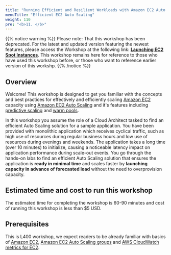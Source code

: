 ```yaml
---
title: "Running Efficient and Resilient Workloads with Amazon EC2 Auto Scaling"
menuTitle: "Efficient EC2 Auto Scaling"
weight: 110
pre: "<b>11. </b>"
---
```



{{% notice warning %}}
Please note: That this workshop has been deprecated. For the latest and updated version featuring the newest features, please access the Workshop at the following link: **[Launching EC2 Spot Instances](https://catalog.us-east-1.prod.workshops.aws/workshops/20c57d32-162e-4ad5-86a6-dff1f8de4b3c/en-US)**.
This workshop remains here for reference to those who have used this workshop before, or those who want to reference earlier version of this workshp.
{{% /notice %}}

## Overview

Welcome! This workshop is designed to get you familiar with the concepts and best practices for effectively and efficiently scaling [Amazon EC2](https://aws.amazon.com/ec2/) capacity using [Amazon EC2 Auto Scaling](https://aws.amazon.com/ec2/autoscaling/) and it's features including [predictive scaling](https://docs.aws.amazon.com/autoscaling/ec2/userguide/ec2-auto-scaling-predictive-scaling.html) and [warm pools](https://docs.aws.amazon.com/autoscaling/ec2/userguide/ec2-auto-scaling-warm-pools.html).

In this workshop you assume the role of a Cloud Architect tasked to find an efficient Auto Scaling solution for a sample application. You have been provided with monolithic application which receives cyclical traffic, such as high use of resources during regular business hours and low use of resources during evenings and weekends. The application takes a long time (over 10 minutes) to initialize, causing a noticeable latency impact on application performance during scale-out events. You go through the hands-on labs to find an efficient Auto Scaling solution that ensures the application is **ready in minimal time** and scales faster by **launching capacity in advance of forecasted load** without the need to overprovision capacity.

## Estimated time and cost to run this workshop
The estimated time for completing the workshop is 60-90 minutes and cost of running this workshop is less than $5 USD.

## Prerequisites 
This is L400 workshop, we expect readers to be already familiar with basics of [Amazon EC2](https://docs.aws.amazon.com/AWSEC2/latest/UserGuide/concepts.html), [Amazon EC2 Auto Scaling groups](https://docs.aws.amazon.com/autoscaling/ec2/userguide/auto-scaling-groups.html) and [AWS CloudWatch metrics for EC2](https://docs.aws.amazon.com/AWSEC2/latest/UserGuide/viewing_metrics_with_cloudwatch.html).
